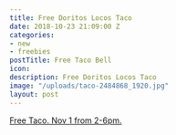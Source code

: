 ```yaml
---
title: Free Doritos Locos Taco
date: 2018-10-23 21:09:00 Z
categories:
- new
- freebies
postTitle: Free Taco Bell
icon: 
description: Free Doritos Locos Taco
image: "/uploads/taco-2484868_1920.jpg"
layout: post
---
```


[Free Taco. Nov 1 from 2-6pm.](https://www.tacobell.com/stealataco)
